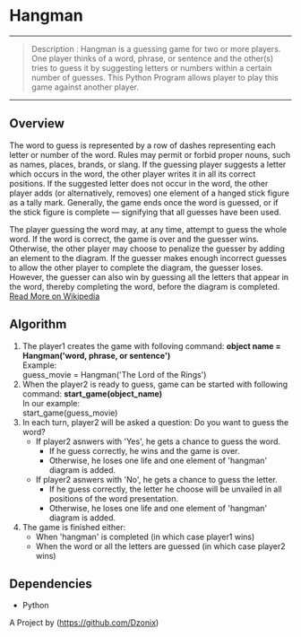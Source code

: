 # Hangman
---
> Description : Hangman is a guessing game for two or more players. One player thinks of a word, phrase, or sentence and the other(s) tries to guess it by suggesting letters or numbers within a certain number of guesses.
>  This Python Program allows player to play this game against another player.
---

## Overview

The word to guess is represented by a row of dashes representing each letter or number of the word. Rules may permit or forbid proper nouns, such as names, places, brands, or slang. If the guessing player suggests a letter which occurs in the word, the other player writes it in all its correct positions. If the suggested letter does not occur in the word, the other player adds (or alternatively, removes) one element of a hanged stick figure as a tally mark. Generally, the game ends once the word is guessed, or if the stick figure is complete — signifying that all guesses have been used.

The player guessing the word may, at any time, attempt to guess the whole word. If the word is correct, the game is over and the guesser wins. Otherwise, the other player may choose to penalize the guesser by adding an element to the diagram. If the guesser makes enough incorrect guesses to allow the other player to complete the diagram, the guesser loses. However, the guesser can also win by guessing all the letters that appear in the word, thereby completing the word, before the diagram is completed.
[Read More on Wikipedia](https://en.wikipedia.org/wiki/Hangman_(game))

## Algorithm

1. The player1 creates the game with folloving command: **object name = Hangman('word, phrase, or sentence')**<br>Example:<br>guess_movie = Hangman('The Lord of the Rings')
2. When the player2 is ready to guess, game can be started with following command: **start_game(object_name)**<br>In our example:<br>start_game(guess_movie)
3. In each turn, player2 will be asked a question: Do you want to guess the word?
   - If player2 asnwers with 'Yes', he gets a chance to guess the word.
     - If he guess correctly, he wins and the game is over.
     - Otherwise, he loses one life and one element of 'hangman' diagram is added.
   - If player2 asnwers with 'No', he gets a chance to guess the letter.
     - If he guess correctly, the letter he choose will be unvailed in all positions of the word presentation.
     - Otherwise, he loses one life and one element of 'hangman' diagram is added.
4. The game is finished either:
   - When 'hangman' is completed (in which case player1 wins)
   - When the word or all the letters are guessed (in which case player2 wins)

## Dependencies

* Python


A Project by (https://github.com/Dzonix)
